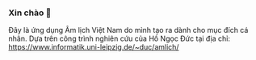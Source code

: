 ### Xin chào 👋
Đây là ứng dụng Âm lịch Việt Nam do mình tạo ra dành cho mục đích cá nhân.
Dựa trên công trình nghiên cứu của Hồ Ngọc Đức tại địa chỉ: https://www.informatik.uni-leipzig.de/~duc/amlich/

<!--
**licham/licham** is a ✨ _special_ ✨ repository because its `README.md` (this file) appears on your GitHub profile.

Here are some ideas to get you started:

- 🔭 I’m currently working on ...
- 🌱 I’m currently learning ...
- 👯 I’m looking to collaborate on ...
- 🤔 I’m looking for help with ...
- 💬 Ask me about ...
- 📫 How to reach me: ...
- 😄 Pronouns: ...
- ⚡ Fun fact: ...
-->

